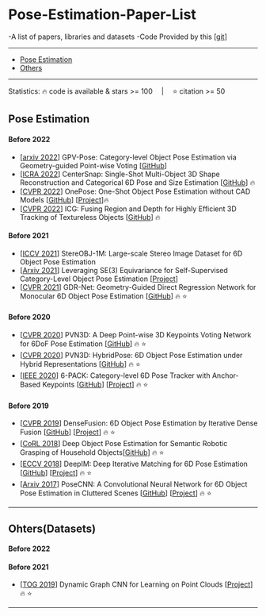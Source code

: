 # Pose-Estimation-Paper-List
-A list of papers, libraries and datasets
-Code Provided by this [[git](https://github.com/yinyunie/3D-Shape-Analysis-Paper-List)]

---
- [Pose Estimation](#Pose-Estimation)
- [Others](#Ohters)
---



Statistics: :fire: code is available & stars >= 100 &emsp;|&emsp; :star: citation >= 50

<!-- - [[Arxiv 2017](https)] PoseCNN [[GitHub](https)] [[Project](https)] :fire: :star: -->

## Pose Estimation

#### Before 2022
- [[arxiv 2022](https://arxiv.org/abs/2203.07918)] GPV-Pose: Category-level Object Pose Estimation via Geometry-guided Point-wise Voting [[GitHub](https://github.com/lolrudy/GPV_Pose)]
- [[ICRA 2022](https://arxiv.org/pdf/2203.01929)] CenterSnap: Single-Shot Multi-Object 3D Shape Reconstruction and Categorical 6D Pose and Size Estimation [[GitHub](https://github.com/zubair-irshad/CenterSnap)] :fire:
- [[CVPR 2022](https://arxiv.org/pdf/2205.12257)] OnePose: One-Shot Object Pose Estimation without CAD Models [[GitHub](https://github.com/zju3dv/OnePose)] [[Project](https://zju3dv.github.io/onepose/)]:fire:
- [[CVPR 2022](https://arxiv.org/pdf/2203.05334v1)] ICG: Fusing Region and Depth for Highly Efficient 3D Tracking of Textureless Objects [[GitHub](https://github.com/DLR-RM/3DObjectTracking)] :fire:
#### Before 2021
- [[ICCV 2021](https://arxiv.org/abs/2109.10115v2)] StereOBJ-1M: Large-scale Stereo Image Dataset for 6D Object Pose Estimation
- [[Arxiv 2021](https://arxiv.org/abs/2111.00190)] Leveraging SE(3) Equivariance for Self-Supervised Category-Level Object Pose Estimation [[Project](https://dragonlong.github.io/equi-pose)]
- [[CVPR 2021](https://arxiv.org/pdf/2102.12145)] GDR-Net: Geometry-Guided Direct Regression Network for Monocular 6D Object Pose Estimation [[GitHub](https://github.com/THU-DA-6D-Pose-Group/GDR-Net)] :fire: :star:
#### Before 2020
- [[CVPR 2020](https://arxiv.org/abs/1809.1079)] PVN3D: A Deep Point-wise 3D Keypoints Voting Network for 6DoF Pose Estimation [[GitHub](https://github.com/ethnhe/PVN3D)] :fire: :star:
- [[CVPR 2020](https://openaccess.thecvf.com/content_CVPR_2020/papers/Song_HybridPose_6D_Object_Pose_Estimation_Under_Hybrid_Representations_CVPR_2020_paper.pdf)] PVN3D: HybridPose: 6D Object Pose Estimation under Hybrid Representations [[GitHub](https://github.com/chensong1995/HybridPose)] :fire: :star:
- [[IEEE 2020](https://arxiv.org/abs/1910.10750)] 6-PACK: Category-level 6D Pose Tracker with Anchor-Based Keypoints [[GitHub](https://github.com/j96w/6-PACK)] [[Project](https://sites.google.com/view/6packtracking)] :fire: :star:

#### Before 2019
- [[CVPR 2019](https://arxiv.org/abs/1901.04780)] DenseFusion: 6D Object Pose Estimation by Iterative Dense Fusion [[GitHub](https://github.com/j96w/DenseFusion)]  [[Project](https://sites.google.com/view/densefusion/)] :fire: :star:
- [[CoRL 2018](https://arxiv.org/abs/1809.10790)] Deep Object Pose Estimation for Semantic Robotic Grasping of Household Objects[[GitHub](https://github.com/NVlabs/Deep_Object_Pose)]  :fire: :star:
- [[ECCV 2018](https://arxiv.org/pdf/1804.00175v4.pdf)] DeepIM: Deep Iterative Matching for 6D Pose Estimation [[GitHub](https://github.com/NVlabs/DeepIM-PyTorch)] [[Project](https://rse-lab.cs.washington.edu/projects/deepim/)] :fire: :star:
- [[Arxiv 2017](https://arxiv.org/abs/1711.00199)] PoseCNN: A Convolutional Neural Network for 6D Object Pose Estimation in Cluttered Scenes [[GitHub](https://github.com/NVlabs/PoseCNN-PyTorch)] [[Project](https://rse-lab.cs.washington.edu/projects/posecnn/)] :fire: :star:



---

## Ohters(Datasets)

#### Before 2022

#### Before 2021
- [[TOG 2019](https://arxiv.org/pdf/1801.07829.pdf)] Dynamic Graph CNN for Learning on Point Clouds [[Project](https://liuziwei7.github.io/projects/DGCNN)] :fire: :star:

---



